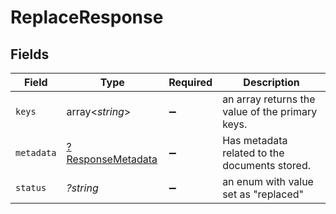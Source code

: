 # ReplaceResponse


## Fields

| Field                                                        | Type                                                         | Required                                                     | Description                                                  |
| ------------------------------------------------------------ | ------------------------------------------------------------ | ------------------------------------------------------------ | ------------------------------------------------------------ |
| `keys`                                                       | array<*string*>                                              | :heavy_minus_sign:                                           | an array returns the value of the primary keys.              |
| `metadata`                                                   | [?ResponseMetadata](../../models/shared/ResponseMetadata.md) | :heavy_minus_sign:                                           | Has metadata related to the documents stored.                |
| `status`                                                     | *?string*                                                    | :heavy_minus_sign:                                           | an enum with value set as "replaced"                         |